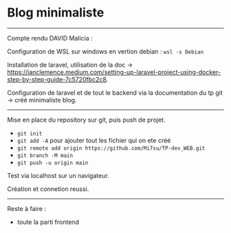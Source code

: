 # Blog minimaliste
***
Compte rendu DAVID Malicia :

Configuration de WSL sur windows en vertion debian : 
```wsl -s Debian```

Installation de laravel, utilisation de la doc -> https://ianclemence.medium.com/setting-up-laravel-project-using-docker-step-by-step-guide-7c5720fbc2c8.

Configuration de laravel et de tout le backend via la documentation du tp git -> créé minimaliste blog.

***

Mise en place du repository sur git, puis push de projet.
- ```git init```
- ```git add -A``` pour ajouter tout les fichier qui on ete créé
- ```git remote add origin https://github.com/Mi7su/TP-dev_WEB.git```
- ```git branch -M main```
- ```git push -u origin main```

Test via localhost sur un navigateur.

Création et connetion reussi.
***
Reste à faire :
- toute la parti frontend
